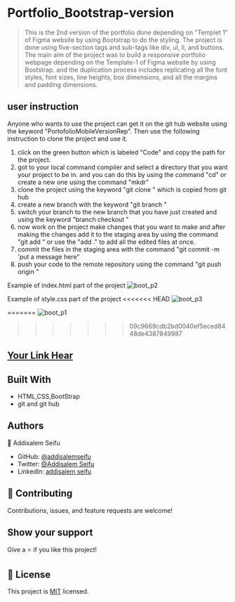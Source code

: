 # Portfolio_Bootstrap-version

> This is the 2nd version of the portfolio done depending on "Templet 1" of Figma website by using Bootstrap to do the styling. The project is done using five-section tags and sub-tags like div, ul, li, and buttons. The main aim of the project was to build a responsive portfolio webpage depending on the Template-1 of Figma website by using Bootstrap. and the duplication process includes replicating all the font styles, font sizes, line heights, box dimensions, and all the margins and padding dimensions.

## user instruction
Anyone who wants to use the project can get it on the git hub website using the keyword "PortofolioMobileVersionRep".
Then use the following instruction to clone the project and use it.
1. click on the green button which is labeled "Code" and copy the path for the project.
2. got to your local command compiler and select a directory that you want your project to be in. and you can do this by using the command "cd" or create a new one using the command "mkdr"
3. clone the project using the keyword "git clone <DirectoryName>" which is copied from git hub
4. create a new branch with the keyword "git branch <BranchName>" 
5. switch your branch to the new branch that you have just created and using the keyword "branch checkout <BranchName>"
6.  now work on the project make changes that you want to make and after making the changes add it to the staging area by using the command "git add <docName>" or use the "add ." to add all the edited files at once.
7. commit the files in the staging area with the command "git commit -m 'put a message here"
8. push your code to the remote repository using the command "git push origin <branchName>"

Example of index.html part of the project
![boot_p2](https://user-images.githubusercontent.com/65928536/135495654-363fda90-7e69-4fb9-acc9-9e989fb29b0e.png)

Example of style.css part of the project
<<<<<<< HEAD
![boot_p3](https://user-images.githubusercontent.com/65928536/135495714-43100e01-675e-4c49-b1a5-121d5a08ec52.png)

=======
![boot_p1](https://user-images.githubusercontent.com/65928536/135495821-38314dac-e987-49ab-9c57-986aafce6e29.png)



>>>>>>> 09c9669cdb2bd0040ef5eced8448de4387849987
  
##  [Your Link Hear](https://addisalemseifu.github.io/Portofolio-Desktop-Version__Rep/)

## Built With
- HTML,CSS,BootStrap
- git and git hub

## Authors
👤 Addisalem Seifu
- GitHub: [@addisalemseifu](https://github.com/githubhandle)
- Twitter: [@Addisalem Seifu](https://twitter.com/twitterhandle)
- LinkedIn: [addisalem seifu](https://linkedin.com/in/linkedinhandle)

## 🤝 Contributing
Contributions, issues, and feature requests are welcome!

## Show your support
Give a ⭐️ if you like this project!

## 📝 License

This project is [MIT](./MIT.md) licensed.
